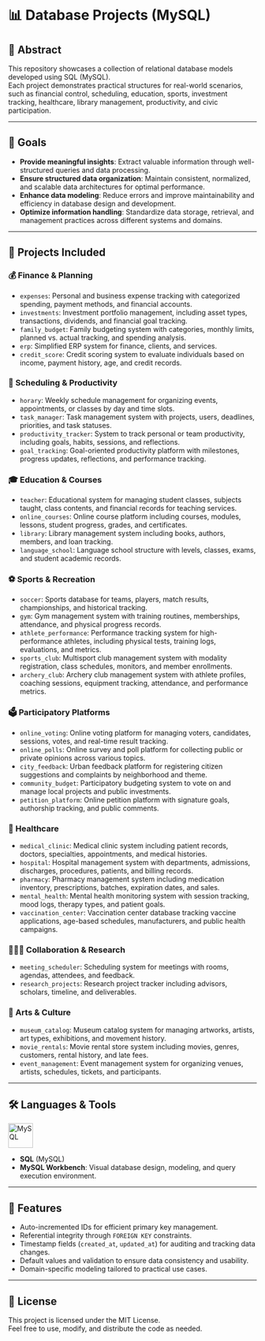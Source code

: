 # 📊 Database Projects (MySQL)

## 📌 Abstract
This repository showcases a collection of relational database models developed using SQL (MySQL).  
Each project demonstrates practical structures for real-world scenarios, such as financial control, scheduling, education, sports, investment tracking, healthcare, library management, productivity, and civic participation.

---

## 🎯 Goals
- **Provide meaningful insights**: Extract valuable information through well-structured queries and data processing.
- **Ensure structured data organization**: Maintain consistent, normalized, and scalable data architectures for optimal performance.
- **Enhance data modeling**: Reduce errors and improve maintainability and efficiency in database design and development.
- **Optimize information handling**: Standardize data storage, retrieval, and management practices across different systems and domains.

---

## 📁 Projects Included

### 💰 Finance & Planning
- `expenses`: Personal and business expense tracking with categorized spending, payment methods, and financial accounts.
- `investments`: Investment portfolio management, including asset types, transactions, dividends, and financial goal tracking.
- `family_budget`: Family budgeting system with categories, monthly limits, planned vs. actual tracking, and spending analysis.
- `erp`: Simplified ERP system for finance, clients, and services.
- `credit_score`: Credit scoring system to evaluate individuals based on income, payment history, age, and credit records.

### 📅 Scheduling & Productivity
- `horary`: Weekly schedule management for organizing events, appointments, or classes by day and time slots.
- `task_manager`: Task management system with projects, users, deadlines, priorities, and task statuses.
- `productivity_tracker`: System to track personal or team productivity, including goals, habits, sessions, and reflections.
- `goal_tracking`: Goal-oriented productivity platform with milestones, progress updates, reflections, and performance tracking.

### 🎓 Education & Courses
- `teacher`: Educational system for managing student classes, subjects taught, class contents, and financial records for teaching services.
- `online_courses`: Online course platform including courses, modules, lessons, student progress, grades, and certificates.
- `library`: Library management system including books, authors, members, and loan tracking.
- `language_school`: Language school structure with levels, classes, exams, and student academic records.

### ⚽ Sports & Recreation
- `soccer`: Sports database for teams, players, match results, championships, and historical tracking.
- `gym`: Gym management system with training routines, memberships, attendance, and physical progress records.
- `athlete_performance`: Performance tracking system for high-performance athletes, including physical tests, training logs, evaluations, and metrics.
- `sports_club`: Multisport club management system with modality registration, class schedules, monitors, and member enrollments.
- `archery_club`: Archery club management system with athlete profiles, coaching sessions, equipment tracking, attendance, and performance metrics.

### 🗳️ Participatory Platforms
- `online_voting`: Online voting platform for managing voters, candidates, sessions, votes, and real-time result tracking.
- `online_polls`: Online survey and poll platform for collecting public or private opinions across various topics.
- `city_feedback`: Urban feedback platform for registering citizen suggestions and complaints by neighborhood and theme.
- `community_budget`: Participatory budgeting system to vote on and manage local projects and public investments.
- `petition_platform`: Online petition platform with signature goals, authorship tracking, and public comments.

### 🏥 Healthcare
- `medical_clinic`: Medical clinic system including patient records, doctors, specialties, appointments, and medical histories.
- `hospital`: Hospital management system with departments, admissions, discharges, procedures, patients, and billing records.
- `pharmacy`: Pharmacy management system including medication inventory, prescriptions, batches, expiration dates, and sales.
- `mental_health`: Mental health monitoring system with session tracking, mood logs, therapy types, and patient goals.
- `vaccination_center`: Vaccination center database tracking vaccine applications, age-based schedules, manufacturers, and public health campaigns.

### 🧑‍🤝‍🧑 Collaboration & Research
- `meeting_scheduler`: Scheduling system for meetings with rooms, agendas, attendees, and feedback.
- `research_projects`: Research project tracker including advisors, scholars, timeline, and deliverables.

### 🎨 Arts & Culture
- `museum_catalog`: Museum catalog system for managing artworks, artists, art types, exhibitions, and movement history.
- `movie_rentals`: Movie rental store system including movies, genres, customers, rental history, and late fees.
- `event_management`: Event management system for organizing venues, artists, schedules, tickets, and participants.

---

## 🛠️ Languages & Tools
<div style="display: inline_block">
  <img align="top" alt="MySQL" height="50" width="50" src="https://cdn.jsdelivr.net/gh/devicons/devicon/icons/mysql/mysql-original.svg" />
</div>

- **SQL** (MySQL)
- **MySQL Workbench**: Visual database design, modeling, and query execution environment.

---

## 🚀 Features
- Auto-incremented IDs for efficient primary key management.
- Referential integrity through `FOREIGN KEY` constraints.
- Timestamp fields (`created_at`, `updated_at`) for auditing and tracking data changes.
- Default values and validation to ensure data consistency and usability.
- Domain-specific modeling tailored to practical use cases.

---

## 📜 License
This project is licensed under the MIT License.  
Feel free to use, modify, and distribute the code as needed.
